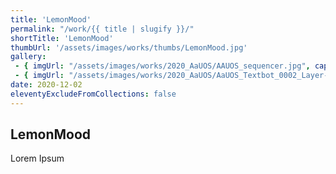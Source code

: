 ```yaml
---
title: 'LemonMood'
permalink: "/work/{{ title | slugify }}/"
shortTitle: 'LemonMood'
thumbUrl: '/assets/images/works/thumbs/LemonMood.jpg'
gallery:
 - { imgUrl: "/assets/images/works/2020_AaUOS/AAUOS_sequencer.jpg", caption: "" }
 - { imgUrl: "/assets/images/works/2020_AaUOS/AaUOS_Textbot_0002_Layer-20.jpg", caption: "" }
date: 2020-12-02
eleventyExcludeFromCollections: false
---
```



<div class="Grid Grid--gutters Grid--full large-Grid--fit">
  <div class="Grid-cell">
    <div class='headerGroup'>
      <h2>LemonMood</h2>
      <p>Lorem Ipsum</p>
    </div>
  </div>
</div>